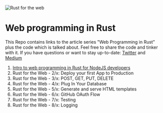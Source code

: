 ![Rust for the web](https://raw.githubusercontent.com/gruberb/web-programming-in-rust/master/assets/webforrust.png)

# Web programming in Rust

This Repo contains links to the article series "Web Programming in Rust" plus the code which is talked about. Feel free to share the code and tinker with it. If you have questions or want to stay up-to-date: [Twitter](https://twitter.com/byteadventures) and [Medium](https://medium.com/@gruberbastian)

1. [Intro to web programming in Rust for NodeJS developers](https://medium.com/@gruberbastian/intro-to-web-programming-in-rust-for-nodejs-developers-1a9c048c4de1)
2. Rust for the Web - 2/x: Deploy your first App to Production
3. Rust for the Web - 3/x: POST, GET, PUT, DELETE
4. Rust for the Web - 4/x: Plug In Your Database
5. Rust for the Web - 5/x: Generate and serve HTML templates
6. Rust for the Web - 6/x: GitHub OAuth Flow 
7. Rust for the Web - 7/x: Testing
8. Rust for the Web - 8/x: Logging 